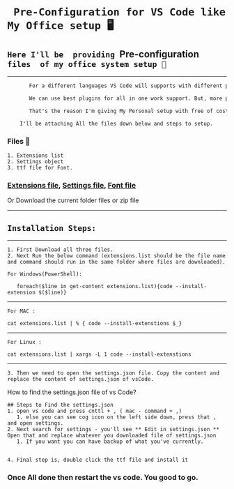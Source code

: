 
# ` Pre-Configuration for VS Code like My Office setup 🖥️`

## `Here I'll be  providing `Pre-configuration` files  of my office system setup 🤤`

---

```diff
       For a different languages VS Code will supports with different plugins.

       We can use best plugins for all in one work support. But, more plugins may raise performance issue of VS Code.

       That's the reason I'm giving My Personal setup with free of cost to make yours ** Beautiful ** & ** Productive **
```

```
    I'll be attaching All the files down below and steps to setup.
```

### Files 📁

    1. Extensions list 
    2. Settings object
    3. ttf file for Font.

### <a href="[../../../Configs/extensions-web.list](https://github.com/SURESH-BABU-G/VS_code_master-tutorial/blob/main/Content/Configs/extensions-web.list)" download="extensions.list">Extensions file</a>,  <a href="[../../../Configs/extensions-web.list](https://github.com/SURESH-BABU-G/VS_code_master-tutorial/blob/main/Content/Configs/extensions-web.list)" download="extensions.list">Settings file</a>,  <a href="[./](https://github.com/SURESH-BABU-G/VS_code_master-tutorial/blob/main/Content/Configs/extensions-web.list)" download="extensions.list">Font file</a>

Or Download the current folder files or zip file
***
 ## `Installation Steps:` 
***

    1. First Download all three files.
    2. Next Run the below command (extensions.list should be the file name and command should run in the same folder where files are downloaded).

``` For Windows(PowerShell): ```
 ```code
    foreach($line in get-content extensions.list){code --install-extension $($line)}
 ```
***
```For MAC :```
```code
cat extensions.list | % { code --install-extenstions $_}
````
***
```For Linux :```
``` code
cat extensions.list | xargs -L 1 code --install-extenstions 
```
***

    3. Then we need to open the settings.json file. Copy the content and replace the content of settings.json of vsCode.

How to find the settings.json file of vs Code?

    
    ## Steps to Find the settings.json
    1. open vs code and press cnttl + , ( mac - command + ,)
       1. else you can see cog icon on the left side down, press that , and open settings.
    2. Next search for settings - you'll see ** Edit in settings.json ** Open that and replace whatever you downloaded file of settings.json
       1. If you want you can have backup of what you've currently.
   

    4. Final step is, double click the ttf file and install it 
   

   ### Once All done then restart the vs code. You good to go.

